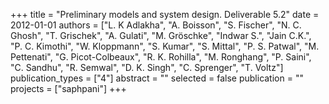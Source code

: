 +++
title = "Preliminary models and system design. Deliverable 5.2"
date = 2012-01-01
authors = ["L. K Adlakha", "A. Boisson", "S. Fischer", "N. C. Ghosh", "T. Grischek", "A. Gulati", "M. Gröschke", "Indwar S.", "Jain C.K.", "P. C. Kimothi", "W. Kloppmann", "S. Kumar", "S. Mittal", "P. S. Patwal", "M. Pettenati", "G. Picot-Colbeaux", "R. K. Rohilla", "M. Ronghang", "P. Saini", "C. Sandhu", "R. Semwal", "D. K. Singh", "C. Sprenger", "T. Voltz"]
publication_types = ["4"]
abstract = ""
selected = false
publication = ""
projects = ["saphpani"]
+++

